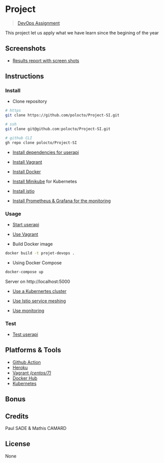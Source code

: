 # Project

> [DevOps Assignment](https://github.com/adaltas/ece-devops-2021-fall/blob/master/PROJECT.md)

This project let us apply what we have learn since the begining of the year

## Screenshots

- [Results report with screen shots](/REPORT.md)

## Instructions

### Install

- Clone repository

```sh
# https
git clone https://github.com/polocto/Project-SI.git
```

```sh
# ssh
git clone git@github.com:polocto/Project-SI.git
```

```sh
# github CLI
gh repo clone polocto/Project-SI
```

- [Install dependencies for userapi](./userapi/README.md#installation)

- [Install Vagrant](iac/README.md#prerequisite)

- [Install Docker](https://www.docker.com/get-started)

- [Install Minikube](https://minikube.sigs.k8s.io/docs/start/) for Kubernetes

- [Install istio](./istio/README.md#Installation)

- [Install Prometheus & Grafana for the monitoring](./monitoring/README.md#Installation)

### Usage

- [Start userapi](./userapi/README.md#usage)

- [Use Vagrant](iac/README.md#usage)

- Build Docker image

```sh
docker build -t projet-devops .
```

- Using Docker Compose

```sh
docker-compose up
```

Server on http://localhost:5000

- [Use a Kubernertes cluster](./k8s/README.md#usage)

- [Use Istio service meshing](./istio/README.md#Usage)

- [Use monitoring](./monitoring/README.md#Usage)

### Test

- [Test userapi](./userapi/README.md#testing)

## Platforms & Tools

- [Github Action](https://github.com/polocto/Project-SI/actions)
- [Heroku](https://dashboard.heroku.com/apps)
- [Vagrant _(centos/7)_](https://www.vagrantup.com/)
- [Docker Hub](https://hub.docker.com)
- [Kubernetes](https://kubernetes.io/)



## Bonus

## Credits

Paul SADE & Mathis CAMARD

## License

None
